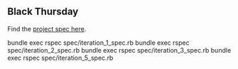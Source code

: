 ## Black Thursday

Find the [project spec here](https://github.com/turingschool/curriculum/blob/master/source/projects/black_thursday.markdown).

bundle exec rspec spec/iteration_1_spec.rb
bundle exec rspec spec/iteration_2_spec.rb
bundle exec rspec spec/iteration_3_spec.rb
bundle exec rspec spec/iteration_5_spec.rb
